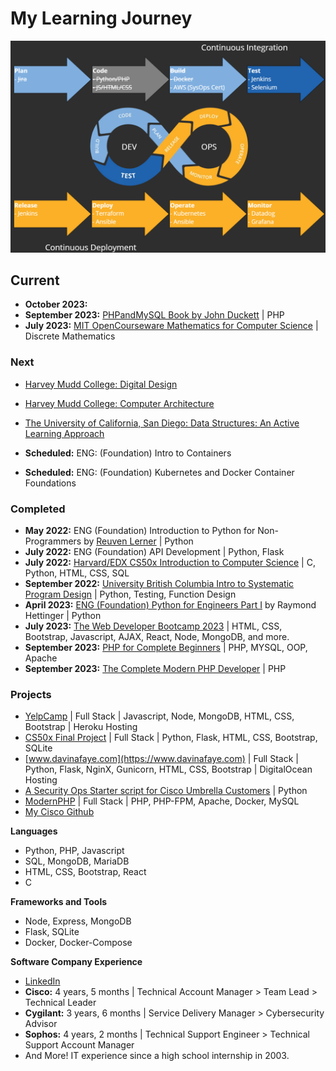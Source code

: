 # My Learning Journey

![DevOps Image](CICD2.png)

## **Current**
- **October 2023:** 
- **September 2023:** [PHPandMySQL Book by John Duckett](https://phpandmysql.com/) | PHP
- **July 2023:** [MIT OpenCourseware Mathematics for Computer Science](https://ocw.mit.edu/courses/6-042j-mathematics-for-computer-science-fall-2010/) | Discrete Mathematics

### **Next**
- [Harvey Mudd College: Digital Design](https://www.edx.org/learn/engineering/harvey-mudd-college-digital-design-2)
- [Harvey Mudd College: Computer Architecture](https://www.edx.org/learn/engineering/harvey-mudd-college-computer-architecture)
- [The University of California, San Diego: Data Structures: An Active Learning Approach](https://www.edx.org/learn/computer-science/the-university-of-california-san-diego-data-structures-an-active-learning-approach)

- **Scheduled:** ENG: (Foundation) Intro to Containers
- **Scheduled:** ENG: (Foundation) Kubernetes and Docker Container Foundations

### **Completed**
- **May 2022:** ENG (Foundation) Introduction to Python for Non-Programmers by [Reuven Lerner](https://twitter.com/reuvenmlerner) | Python
- **July 2022:** ENG (Foundation) API Development | Python, Flask
- **July 2022:** [Harvard/EDX CS50x Introduction to Computer Science](https://www.edx.org/learn/computer-science/harvard-university-cs50-s-introduction-to-computer-science) | C, Python, HTML, CSS, SQL
- **September 2022:** [University British Columbia Intro to Systematic Program Design](https://extendedlearning.ubc.ca/programs/introduction-systematic-program-design-python) | Python, Testing, Function Design
- **April 2023:** [ENG (Foundation) Python for Engineers Part I](https://twitter.com/raymondh) by Raymond Hettinger | Python
- **July 2023:** [The Web Developer Bootcamp 2023](https://www.udemy.com/course/the-web-developer-bootcamp) | HTML, CSS, Bootstrap, Javascript, AJAX, React, Node, MongoDB, and more.
- **September 2023:** [PHP for Complete Beginners](https://www.udemy.com/course/php-for-complete-beginners-includes-msql-object-oriented) | PHP, MYSQL, OOP, Apache
- **September 2023:** [The Complete Modern PHP Developer](https://www.udemy.com/course/complete-modern-php-developer) | PHP
  
### **Projects**
- [YelpCamp](https://github.com/CodyCardinal/YelpCamp) | Full Stack | Javascript, Node, MongoDB, HTML, CSS, Bootstrap | Heroku Hosting
- [CS50x Final Project](https://github.com/CodyCardinal/CS50Final) | Full Stack | Python, Flask, HTML, CSS, Bootstrap, SQLite
- [www.davinafaye.com](https://www.davinafaye.com) | Full Stack | Python, Flask, NginX, Gunicorn, HTML, CSS, Bootstrap | DigitalOcean Hosting
- [A Security Ops Starter script for Cisco Umbrella Customers](https://github.com/CiscoDevNet/cloud-security/tree/master/Umbrella/Samples/SOCTools/NSD_Recheck) | Python
- [ModernPHP](https://github.com/CodyCardinal/modernphp) | Full Stack | PHP, PHP-FPM, Apache, Docker, MySQL
- [My Cisco Github](https://github.com/ccardina)

**Languages**
- Python, PHP, Javascript
- SQL, MongoDB, MariaDB
- HTML, CSS, Bootstrap, React
- C

**Frameworks and Tools**
- Node, Express, MongoDB
- Flask, SQLite
- Docker, Docker-Compose

**Software Company Experience**
- [LinkedIn](https://www.linkedin.com/in/cody-cardinal-896b661b/)
- **Cisco:** 4 years, 5 months | Technical Account Manager > Team Lead > Technical Leader
- **Cygilant:** 3 years, 6 months | Service Delivery Manager > Cybersecurity Advisor
- **Sophos:** 4 years, 2 months | Technical Support Engineer > Technical Support Account Manager
- And More! IT experience since a high school internship in 2003.
